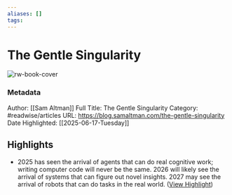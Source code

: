 ```yaml
---
aliases: []
tags:
---
```

# The Gentle Singularity

![rw-book-cover](https://phthemes.s3.amazonaws.com/189/ocI2l2NFgWKLlp1H/images/favicon.ico?v=1496356566)
### Metadata
Author: [[Sam Altman]]
Full Title: The Gentle Singularity
Category: #readwise/articles
URL: https://blog.samaltman.com/the-gentle-singularity
Date Highlighted: [[2025-06-17-Tuesday]]

## Highlights
- 2025 has seen the arrival of agents that can do real cognitive work; writing computer code will never be the same. 2026 will likely see the arrival of systems that can figure out novel insights. 2027 may see the arrival of robots that can do tasks in the real world. ([View Highlight](https://read.readwise.io/read/01jxzb8mkk51hwr3wvyqtvs69t))
